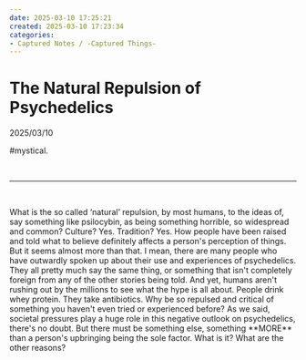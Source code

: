 ```yaml
---
date: 2025-03-10 17:25:21
created: 2025-03-10 17:23:34
categories:
- Captured Notes / -Captured Things-
---
```


# The Natural Repulsion of Psychedelics

2025/03/10

#mystical. 

<br>

* * *

<br>

What is the so called ‘natural’ repulsion, by most humans, to the ideas of, say something like psilocybin, as being something horrible, so widespread and common? Culture? Yes. Tradition? Yes. How people have been raised and told what to believe definitely affects a person's perception of things. But it seems almost more than that. I mean, there are many people who have outwardly spoken up about their use and experiences of psychedelics. They all pretty much say the same thing, or something that isn't completely foreign from any of the other stories being told. And yet, humans aren't rushing out by the millions to see what the hype is all about. People drink whey protein. They take antibiotics. Why be so repulsed and critical of something you haven't even tried or experienced before? As we said, societal pressures play a huge role in this negative outlook on psychedelics, there's no doubt. But there must be something else, something \*\*MORE\*\* than a person's upbringing being the sole factor. What is it? What are the other reasons?